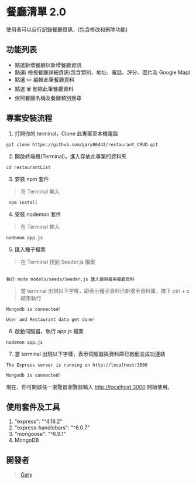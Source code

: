 # 餐廳清單 2.0

使用者可以自行記錄餐廳資訊，(包含修改和刪除功能)

## 功能列表

- 點選新增餐廳以新增餐廳資訊
- 點選:information_source: 檢視餐廳詳細資訊(包含類別、地址、電話、評分、圖片及 Google Map)
- 點選 ✏️ 編輯此筆餐廳資料
- 點選 🗑️ 刪除此筆餐廳資料
- 依照餐廳名稱及餐廳類別搜尋

## 專案安裝流程

1. 打開你的 terminal，Clone 此專案至本機電腦

```
git clone https://github.com/gary86442/restaurant_CRUD.git
```

2. 開啟終端機(Terminal)，進入存放此專案的資料夾

```
cd restaurantList
```

3. 安裝 npm 套件

> 在 Terminal 輸入

```
 npm install
```

4. 安裝 nodemon 套件

> 在 Terminal 輸入

```
nodemon app.js
```

5. 匯入種子檔案

> 在 Terminal 找到 Seeder.js 檔案

```

執行 node models/seeds/Seeder.js 匯入使用者與餐廳資料
```

> 當 terminal 出現以下字樣，即表示種子資料已新增至資料庫，按下 ctrl + c 結束執行

```
Mongodb is connected!

User and Restaurant data get done!
```

6. 啟動伺服器，執行 app.js 檔案

```
nodemon app.js
```

7. 當 terminal 出現以下字樣，表示伺服器與資料庫已啟動並成功連結

```
The Express server is running on http://localhost:3000

Mongodb is connected!
```

現在，你可開啟任一瀏覽器瀏覽器輸入 [http://localhost:3000](http://localhost:3000) 開始使用。

## 使用套件及工具

1. "express": "^4.18.2"
2. "express-handlebars": "^6.0.7"
3. "mongoose": "^6.9.1"
4. MongoDB

## 開發者

> [Gary](https://github.com/gary86442)

